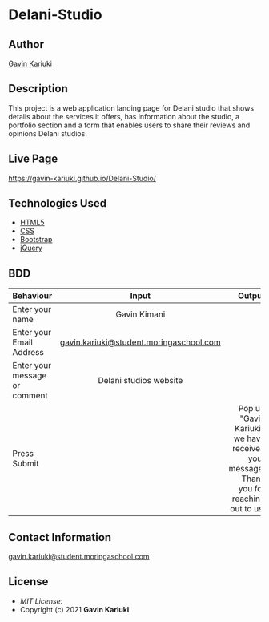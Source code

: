 # Delani-Studio

## Author

[Gavin Kariuki](https://github.com/Gavin-Kariuki)

## Description

This project is a web application landing page for Delani studio that shows details about the services it offers, has information about the studio, a portfolio section and a form that enables users to share their reviews and opinions Delani studios.

## Live Page

https://gavin-kariuki.github.io/Delani-Studio/

## Technologies Used

- [HTML5](https://github.com/topics/html5)
- [CSS](https://github.com/topics/css3)
- [Bootstrap](https://github.com/topics/bootstrap)
- [jQuery](https://github.com/topics/javascript)

## BDD

| Behaviour                     |                 Input                  |                                                                                 Output |
| :---------------------------- | :------------------------------------: | -------------------------------------------------------------------------------------: |
| Enter your name               |              Gavin Kimani               |                                                                                        |
| Enter your Email Address      | gavin.kariuki@student.moringaschool.com |                                                                                        |
| Enter your message or comment |          Delani studios website           |                                                                                        |
| Press Submit                  |                                        | Pop up "Gavin Kariuki , we have received your message. Thank you for reaching out to us. |

## Contact Information

gavin.kariuki@student.moringaschool.com

## License

- _MIT License:_
- Copyright (c) 2021 **Gavin Kariuki**